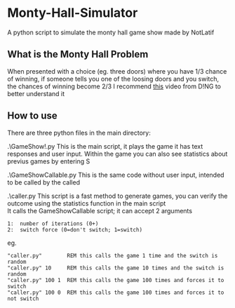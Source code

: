 # Monty-Hall-Simulator
A python script to simulate the monty hall game show made by NotLatif

## What is the Monty Hall Problem
When presented with a choice (eg. three doors) where you have 1/3 chance of winning, if someone tells you one of the loosing doors and you switch, the chances of winning become 2/3
I recommend [this](https://www.youtube.com/watch?v=TVq2ivVpZgQ) video from D!NG to better understand it 

## How to use
There are three python files in the main directory:

.\GameShow!.py
This is the main script, it plays the game it has text responses and user input. Within the game you can also see statistics about previus games by entering S

.\GameShowCallable.py
This is the same code without user input, intended to be called by the called

.\caller.py
This script is a fast method to generate games, you can verify the outcome using the statistics function in the main script  
It calls the GameShowCallable script; it can accept 2 arguments

```batch
1:  number of iterations (0+)
2:  switch force (0=don't switch; 1=switch)
```
eg.
```batch
"caller.py"        REM this calls the game 1 time and the switch is random
"caller.py" 10     REM this calls the game 10 times and the switch is random
"caller.py" 100 1  REM this calls the game 100 times and forces it to switch
"caller.py" 100 0  REM this calls the game 100 times and forces it to not switch
```
